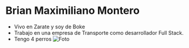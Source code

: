 # Brian Maximiliano Montero
* Vivo en Zarate y soy de Boke
* Trabajo en una empresa de Transporte como desarrollador Full Stack.
* Tengo 4 perros
![Foto](https://upload.wikimedia.org/wikipedia/commons/thumb/d/d4/J34_530_Puente_Z%C3%A1rate%E2%80%93Brazo_largo.jpg/800px-J34_530_Puente_Z%C3%A1rate%E2%80%93Brazo_largo.jpg)
